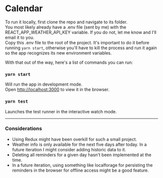 # Calendar

To run it locally, first clone the repo and navigate to its folder.\
You most likely already have a .env file (sent by me) with the REACT_APP_WEATHER_API_KEY variable. If you do not, let me know and I'll email it to you.\
Copy this .env file to the root of the project. It's important to do it before running `yarn start`, otherwise you'll have to kill the process and run it again so the app recognizes its new environment variables.

With that out of the way, here's a list of commands you can run:
### `yarn start`

Will run the app in development mode.\
Open [http://localhost:3000](http://localhost:3000) to view it in the browser.

### `yarn test`

Launches the test runner in the interactive watch mode.

---
### Considerations
- Using Redux might have been overkill for such a small project.
- Weather info is only available for the next five days after today. In a future iteration I might consider adding historic data to it.
- Deleting all reminders for a given day hasn't been implemented at the time.
- In a future iteration, using something like localforage for persisting the reminders in the browser for offline access might be a good feature.